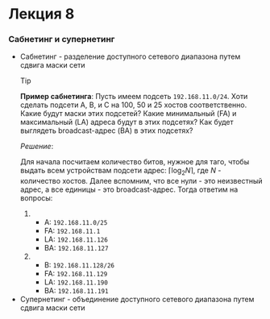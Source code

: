 # Лекция 8

### Сабнетинг и супернетинг
* Сабнетинг - разделение доступного сетевого диапазона путем сдвига маски сети
  > [!TIP]
  > **Пример сабнетинга**:
  > Пусть имеем подсеть `192.168.11.0/24`. Хоти сделать подсети A, B, и C на 100, 50 и 25 хостов соответственно.
  > Какие будут маски этих подсетей? Какие минимальный (FA) и максимальный (LA) адреса будут в этих подсетях? Как будет выглядеть broadcast-адрес (BA) в этих подсетях?
  >
  > *Решение*:
  >
  > Для начала посчитаем количество битов, нужное для таго, чтобы выдать всем устройствам подсети адрес: $\lceil\log_2N\rceil$, где $N$ - количество хостов.
  > Далее вспомним, что все нули - это неизвестный адрес, а все единицы - это broadcast-адрес. Тогда ответим на вопросы:
  > 1) * A: `192.168.11.0/25`
  >    * FA: `192.168.11.1`
  >    * LA: `192.168.11.126`
  >    * BA: `192.168.11.127`
  > 2) * B: `192.168.11.128/26`
  >    * FA: `192.168.11.129`
  >    * LA: `192.168.11.190`
  >    * BA: `192.168.11.191`
* Супернетинг - объединение доступного сетевого диапазона путем сдвига маски сети
